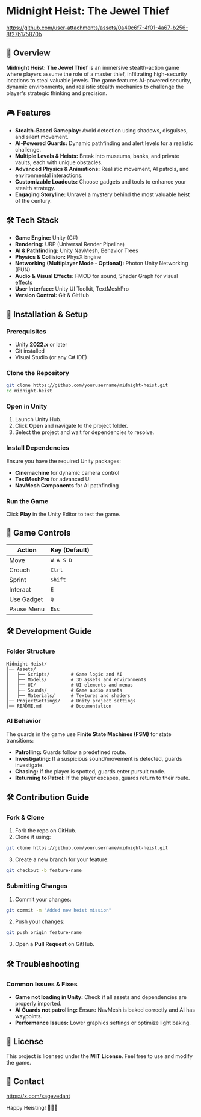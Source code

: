 # Midnight Heist: The Jewel Thief


https://github.com/user-attachments/assets/0a40c6f7-4f01-4a67-b256-8f27b175870b


## 📌 Overview
**Midnight Heist: The Jewel Thief** is an immersive stealth-action game where players assume the role of a master thief, infiltrating high-security locations to steal valuable jewels. The game features AI-powered security, dynamic environments, and realistic stealth mechanics to challenge the player's strategic thinking and precision.

## 🎮 Features
- **Stealth-Based Gameplay:** Avoid detection using shadows, disguises, and silent movement.
- **AI-Powered Guards:** Dynamic pathfinding and alert levels for a realistic challenge.
- **Multiple Levels & Heists:** Break into museums, banks, and private vaults, each with unique obstacles.
- **Advanced Physics & Animations:** Realistic movement, AI patrols, and environmental interactions.
- **Customizable Loadouts:** Choose gadgets and tools to enhance your stealth strategy.
- **Engaging Storyline:** Unravel a mystery behind the most valuable heist of the century.

## 🛠️ Tech Stack
- **Game Engine:** Unity (C#)
- **Rendering:** URP (Universal Render Pipeline)
- **AI & Pathfinding:** Unity NavMesh, Behavior Trees
- **Physics & Collision:** PhysX Engine
- **Networking (Multiplayer Mode - Optional):** Photon Unity Networking (PUN)
- **Audio & Visual Effects:** FMOD for sound, Shader Graph for visual effects
- **User Interface:** Unity UI Toolkit, TextMeshPro
- **Version Control:** Git & GitHub

## 🚀 Installation & Setup
### Prerequisites
- Unity **2022.x** or later
- Git installed
- Visual Studio (or any C# IDE)

### Clone the Repository
```bash
git clone https://github.com/yourusername/midnight-heist.git
cd midnight-heist
```

### Open in Unity
1. Launch Unity Hub.
2. Click **Open** and navigate to the project folder.
3. Select the project and wait for dependencies to resolve.

### Install Dependencies
Ensure you have the required Unity packages:
- **Cinemachine** for dynamic camera control
- **TextMeshPro** for advanced UI
- **NavMesh Components** for AI pathfinding

### Run the Game
Click **Play** in the Unity Editor to test the game.

## 📌 Game Controls
| Action         | Key (Default) |
|---------------|--------------|
| Move          | `W A S D`     |
| Crouch        | `Ctrl`        |
| Sprint        | `Shift`       |
| Interact      | `E`           |
| Use Gadget    | `Q`           |
| Pause Menu    | `Esc`         |

## 🛠️ Development Guide
### Folder Structure
```
Midnight-Heist/
│── Assets/
│   ├── Scripts/        # Game logic and AI
│   ├── Models/         # 3D assets and environments
│   ├── UI/             # UI elements and menus
│   ├── Sounds/         # Game audio assets
│   ├── Materials/      # Textures and shaders
│── ProjectSettings/    # Unity project settings
│── README.md           # Documentation
```

### AI Behavior
The guards in the game use **Finite State Machines (FSM)** for state transitions:
- **Patrolling:** Guards follow a predefined route.
- **Investigating:** If a suspicious sound/movement is detected, guards investigate.
- **Chasing:** If the player is spotted, guards enter pursuit mode.
- **Returning to Patrol:** If the player escapes, guards return to their route.

## 🛠️ Contribution Guide
### Fork & Clone
1. Fork the repo on GitHub.
2. Clone it using:
```bash
git clone https://github.com/yourusername/midnight-heist.git
```
3. Create a new branch for your feature:
```bash
git checkout -b feature-name
```

### Submitting Changes
1. Commit your changes:
```bash
git commit -m "Added new heist mission"
```
2. Push your changes:
```bash
git push origin feature-name
```
3. Open a **Pull Request** on GitHub.

## 🛠️ Troubleshooting
### Common Issues & Fixes
- **Game not loading in Unity:** Check if all assets and dependencies are properly imported.
- **AI Guards not patrolling:** Ensure NavMesh is baked correctly and AI has waypoints.
- **Performance Issues:** Lower graphics settings or optimize light baking.

## 📜 License
This project is licensed under the **MIT License**. Feel free to use and modify the game.

## 📩 Contact  
https://x.com/sagevedant

Happy Heisting! 🕵️‍♂️💎
